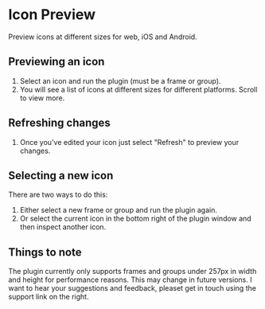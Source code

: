 # Icon Preview

Preview icons at different sizes for web, iOS and Android.


## Previewing an icon

1. Select an icon and run the plugin (must be a frame or group).
2. You will see a list of icons at different sizes for different platforms. Scroll to view more.

## Refreshing changes

1. Once you've edited your icon just select "Refresh" to preview your changes.

## Selecting a new icon

There are two ways to do this:
1. Either select a new frame or group and run the plugin again.
2. Or select the current icon in the bottom right of the plugin window and then inspect another icon.

## Things to note

The plugin currently only supports frames and groups under 257px in width and height for performance reasons. This may change in future versions. I want to hear your suggestions and feedback, pleaset get in touch using the support link on the right.